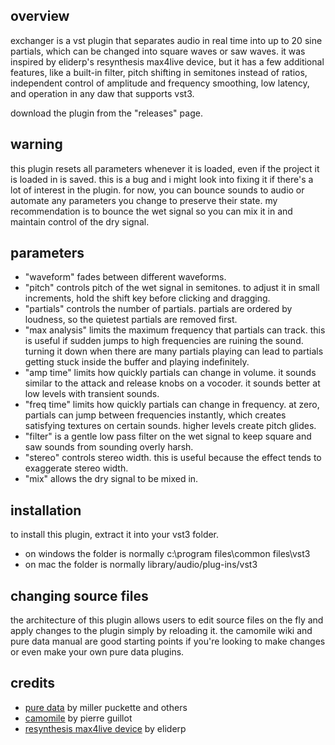 ## overview

exchanger is a vst plugin that separates audio in real time into up to 20 sine partials, which can be changed into square waves or saw waves. it was inspired by eliderp's resynthesis max4live device, but it has a few additional features, like a built-in filter, pitch shifting in semitones instead of ratios, independent control of amplitude and frequency smoothing, low latency, and operation in any daw that supports vst3.

download the plugin from the "releases" page.

## warning

this plugin resets all parameters whenever it is loaded, even if the project it is loaded in is saved. this is a bug and i might look into fixing it if there's a lot of interest in the plugin. for now, you can bounce sounds to audio or automate any parameters you change to preserve their state. my recommendation is to bounce the wet signal so you can mix it in and maintain control of the dry signal.

## parameters

- "waveform" fades between different waveforms.
- "pitch" controls pitch of the wet signal in semitones. to adjust it in small increments, hold the shift key before clicking and dragging.
- "partials" controls the number of partials. partials are ordered by loudness, so the quietest partials are removed first.
- "max analysis" limits the maximum frequency that partials can track. this is useful if sudden jumps to high frequencies are ruining the sound. turning it down when there are many partials playing can lead to partials getting stuck inside the buffer and playing indefinitely.
- "amp time" limits how quickly partials can change in volume. it sounds similar to the attack and release knobs on a vocoder. it sounds better at low levels with transient sounds.
- "freq time" limits how quickly partials can change in frequency. at zero, partials can jump between frequencies instantly, which creates satisfying textures on certain sounds. higher levels create pitch glides.
- "filter" is a gentle low pass filter on the wet signal to keep square and saw sounds from sounding overly harsh.
- "stereo" controls stereo width. this is useful because the effect tends to exaggerate stereo width.
- "mix" allows the dry signal to be mixed in.

## installation

to install this plugin, extract it into your vst3 folder.
- on windows the folder is normally c:\program files\common files\vst3
- on mac the folder is normally library/audio/plug-ins/vst3

## changing source files

the architecture of this plugin allows users to edit source files on the fly and apply changes to the plugin simply by reloading it. the camomile wiki and pure data manual are good starting points if you're looking to make changes or even make your own pure data plugins. 

## credits

- [pure data](https://puredata.info/) by miller puckette and others
- [camomile](https://github.com/pierreguillot/Camomile) by pierre guillot
- [resynthesis max4live device](https://www.youtube.com/watch?v=b0lA_FAUnlo) by eliderp
